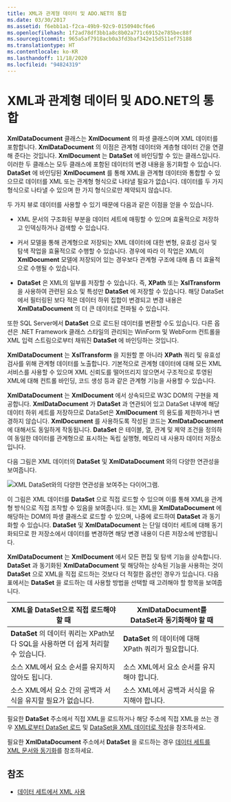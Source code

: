 ```yaml
---
title: XML과 관계형 데이터 및 ADO.NET의 통합
ms.date: 03/30/2017
ms.assetid: f6ebb1a1-f2ca-49b9-92c9-0150940cf6e6
ms.openlocfilehash: 1f2ad78df3bb1a8c8b02a771c69152e785bec88f
ms.sourcegitcommit: 965a5af7918acb0a3fd3baf342e15d511ef75188
ms.translationtype: HT
ms.contentlocale: ko-KR
ms.lasthandoff: 11/18/2020
ms.locfileid: "94824319"
---
```

# <a name="xml-integration-with-relational-data-and-adonet"></a>XML과 관계형 데이터 및 ADO.NET의 통합
**XmlDataDocument** 클래스는 **XmlDocument** 의 파생 클래스이며 XML 데이터를 포함합니다. **XmlDataDocument** 의 이점은 관계형 데이터와 계층형 데이터 간을 연결해 준다는 것입니다. **XmlDocument** 는 **DataSet** 에 바인딩할 수 있는 클래스입니다. 이러한 두 클래스는 모두 클래스에 포함된 데이터의 변경 내용을 동기화할 수 있습니다. **DataSet** 에 바인딩된 **XmlDocument** 를 통해 XML을 관계형 데이터와 통합할 수 있으므로 데이터를 XML 또는 관계형 형식으로 나타낼 필요가 없습니다. 데이터를 두 가지 형식으로 나타낼 수 있으며 한 가지 형식으로만 제약되지 않습니다.  
  
 두 가지 뷰로 데이터를 사용할 수 있기 때문에 다음과 같은 이점을 얻을 수 있습니다.  
  
- XML 문서의 구조화된 부분을 데이터 세트에 매핑할 수 있으며 효율적으로 저장하고 인덱싱하거나 검색할 수 있습니다.  
  
- 커서 모델을 통해 관계형으로 저장되는 XML 데이터에 대한 변형, 유효성 검사 및 탐색 작업을 효율적으로 수행할 수 있습니다. 경우에 따라 이 작업은 XML이 **XmlDocument** 모델에 저장되어 있는 경우보다 관계형 구조에 대해 좀 더 효율적으로 수행될 수 있습니다.  
  
- **DataSet** 은 XML의 일부를 저장할 수 있습니다. 즉, **XPath** 또는 **XslTransform** 을 사용하여 관련된 요소 및 특성만 **DataSet** 에 저장할 수 있습니다. 해당 DataSet에서 필터링된 보다 적은 데이터 하위 집합이 변경되고 변경 내용은 **XmlDataDocument** 의 더 큰 데이터로 전파될 수 있습니다.  
  
 또한 SQL Server에서 **DataSet** 으로 로드된 데이터를 변환할 수도 있습니다. 다른 옵션은 .NET Framework 클래스 스타일의 관리되는 WinForm 및 WebForm 컨트롤을 XML 입력 스트림으로부터 채워진 **DataSet** 에 바인딩하는 것입니다.  
  
 **XmlDataDocument** 는 **XslTransform** 을 지원할 뿐 아니라 **XPath** 쿼리 및 유효성 검사를 위해 관계형 데이터를 노출합니다.  기본적으로 관계형 데이터에 대해 모든 XML 서비스를 사용할 수 있으며 XML 신뢰도를 떨어뜨리지 않으면서 구조적으로 투영된 XML에 대해 컨트롤 바인딩, 코드 생성 등과 같은 관계형 기능을 사용할 수 있습니다.  
  
 **XmlDataDocument** 는 **XmlDocument** 에서 상속되므로 W3C DOM의 구현을 제공합니다. **XmlDataDocument** 가 **DataSet** 과 연관되어 있고 DataSet 내부에 해당 데이터 하위 세트를 저장하므로 DataSet은 **XmlDocument** 의 용도를 제한하거나 변경하지 않습니다. **XmlDocument** 를 사용하도록 작성된 코드는 **XmlDataDocument** 에 대해서도 동일하게 작동됩니다. **DataSet** 은 테이블, 열, 관계 및 제약 조건을 정의하여 동일한 데이터를 관계형으로 표시하는 독립 실행형, 메모리 내 사용자 데이터 저장소입니다.  
  
 다음 그림은 XML 데이터의 **DataSet** 및 **XmlDataDocument** 와의 다양한 연관성을 보여줍니다.
  
 ![XML DataSet와의 다양한 연관성을 보여주는 다이어그램.](./media/xml-integration-with-relational-data-and-adonet/xml-integration-relational-data-adodotnet.gif)  
  
 이 그림은 XML 데이터를 **DataSet** 으로 직접 로드할 수 있으며 이를 통해 XML을 관계형 방식으로 직접 조작할 수 있음을 보여줍니다. 또는 XML을 **XmlDataDocument** 에 해당하는 DOM의 파생 클래스로 로드할 수 있으며, 나중에 로드하여 **DataSet** 과 동기화할 수 있습니다. **DataSet** 및 **XmlDataDocument** 는 단일 데이터 세트에 대해 동기화되므로 한 저장소에서 데이터를 변경하면 해당 변경 내용이 다른 저장소에 반영됩니다.  
  
 **XmlDataDocument** 는 **XmlDocument** 에서 모든 편집 및 탐색 기능을 상속합니다. **DataSet** 과 동기화된 **XmlDataDocument** 및 해당하는 상속된 기능을 사용하는 것이 **DataSet** 으로 XML을 직접 로드하는 것보다 더 적절한 옵션인 경우가 있습니다. 다음 표에서는 **DataSet** 을 로드하는 데 사용할 방법을 선택할 때 고려해야 할 항목을 보여줍니다.  
  
|XML을 DataSet으로 직접 로드해야 할 때|XmlDataDocument를 DataSet과 동기화해야 할 때|  
|----------------------------------------------|-----------------------------------------------------------|  
|**DataSet** 의 데이터 쿼리는 XPath보다 SQL을 사용하면 더 쉽게 처리할 수 있습니다.|**DataSet** 의 데이터에 대해 XPath 쿼리가 필요합니다.|  
|소스 XML에서 요소 순서를 유지하지 않아도 됩니다.|소스 XML에서 요소 순서를 유지해야 합니다.|  
|소스 XML에서 요소 간의 공백과 서식을 유지할 필요가 없습니다.|소스 XML에서 공백과 서식을 유지해야 합니다.|  
  
 필요한 **DataSet** 주소에서 직접 XML을 로드하거나 해당 주소에 직접 XML을 쓰는 경우 [XML로부터 DataSet 로드](../../../framework/data/adonet/dataset-datatable-dataview/loading-a-dataset-from-xml.md) 및 [DataSet을 XML 데이터로 작성](../../../framework/data/adonet/dataset-datatable-dataview/writing-dataset-contents-as-xml-data.md)을 참조하세요.  
  
 필요한 **XmlDataDocument** 주소에서 **DataSet** 을 로드하는 경우 [데이터 세트를 XML 문서와 동기화](../../../framework/data/adonet/dataset-datatable-dataview/dataset-and-xmldatadocument-synchronization.md)를 참조하세요.  
  
## <a name="see-also"></a>참조

- [데이터 세트에서 XML 사용](../../../framework/data/adonet/dataset-datatable-dataview/using-xml-in-a-dataset.md)

